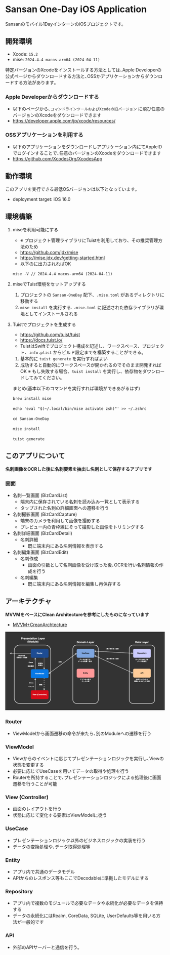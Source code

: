 # Sansan One-Day iOS Application
Sansanのモバイル1DayインターンのiOSプロジェクトです。

## 開発環境

- Xcode: `15.2`
- mise: `2024.4.4 macos-arm64 (2024-04-11)`

特定バージョンのXcodeをインストールする方法としては､Apple Developerの公式ページからダウンロードする方法と､OSSかアプリケーションからダウンロードする方法があります｡

### Apple Developerからダウンロードする

- 以下のページから､`コマンドラインツールおよびXcodeの旧バージョン` に飛び任意のバージョンのXcodeをダウンロードできます
- <https://developer.apple.com/jp/xcode/resources/>

### OSSアプリケーションを利用する

- 以下のアプリケーションをダウンロードしアプリケーション内にてAppleIDでログインすることで､任意のバージョンのXcodeをダウンロードできます
- <https://github.com/XcodesOrg/XcodesApp>

## 動作環境

このアプリを実行できる最低OSバージョンは以下となっています｡

- deployment target: iOS 16.0

## 環境構築

1. miseを利用可能にする
    - ※ プロジェクト管理ライブラリにTuistを利用しており、その推奨管理方法のため
    - https://github.com/jdx/mise
    - https://mise.jdx.dev/getting-started.html
    - 以下のに出力されればOK
    ```
    mise -V // 2024.4.4 macos-arm64 (2024-04-11)
    ```
2. miseでTuist環境をセットアップする
    1. プロジェクトの `Sansan-OneDay` 配下、`.mise.toml` があるディレクトリに移動する
    2. `mise install` を実行する. `.mise.toml` に記述された依存ライブラリが環境としてインストールされる
3. Tuistでプロジェクトを生成する
    - https://github.com/tuist/tuist
    - https://docs.tuist.io/
    - TuistはSwiftでプロジェクト構成を記述し、ワークスペース、プロジェクト、`info.plist` からビルド設定までを構築することができる。
    1. 基本的に `tuist generate` を実行すればよい
    2. 成功すると自動的にワークスペースが開かれるのでそのまま開発すればOK
    ※ もし失敗する場合、`tuist install` を実行し、依存物をダウンロードしてみてください。

    まとめ(基本以下のコマンドを実行すれば環境ができあがるはず)
    ```
    brew install mise

    echo 'eval "$(~/.local/bin/mise activate zsh)"' >> ~/.zshrc

    cd Sansan-OneDay

    mise install

    tuist generate
    ```

## このアプリについて

**名刺画像をOCRした後に名刺要素を抽出し名刺として保存するアプリです**

### 画面

- 名刺一覧画面 (BizCardList)
    - 端末内に保存されている名刺を読み込み一覧として表示する
    - タップされた名刺の詳細画面への遷移を行う
- 名刺撮影画面 (BizCardCapture)
    - 端末のカメラを利用して画像を撮影する
    - プレビュー内の青枠線にそって撮影した画像をトリミングする
- 名刺詳細画面 (BizCardDetail)
    - 名刺詳細
        - 既に端末内にある名刺情報を表示する
- 名刺編集画面 (BizCardEdit)
    - 名刺作成
        - 画面の引数として名刺画像を受け取った後､OCRを行い名刺情報の作成を行う
    - 名刺編集
        - 既に端末内にある名刺情報を編集し再保存する

## アーキテクチャ

**MVVMをベースにClean Architectureを参考にしたものになっています**

- [MVVM+CreanArchtecture](https://github.com/kudoleh/iOS-Clean-Architecture-MVVM)

<img src="./assets/mvvmr.png" width="800px">

### Router

- ViewModelから画面遷移の命令が来たら､別のModuleへの遷移を行う

### ViewModel

- Viewからのイベントに応じてプレゼンテーションロジックを実行し､Viewの状態を変更する
- 必要に応じてUseCaseを用いてデータの取得や処理を行う
- Routerを所持することで､プレゼンテーションロジックによる処理後に画面遷移を行うことが可能

### View (Controller)

- 画面のレイアウトを行う
- 状態に応じて変化する要素はViewModelに従う

### UseCase

- プレゼンテーションロジック以外のビジネスロジックの実装を行う
- データの変換処理や､データ取得処理等

### Entity

- アプリ内で共通のデータモデル
- APIからのレスポンス等もここでDecodableに準拠したモデルにする

### Repository

- アプリ内で複数のモジュールで必要なデータや永続化が必要なデータを保持する
- データの永続化にはRealm, CoreData, SQLite, UserDefaults等を用いる方法が一般的です

### API

- 外部のAPIサーバーと通信を行う｡
